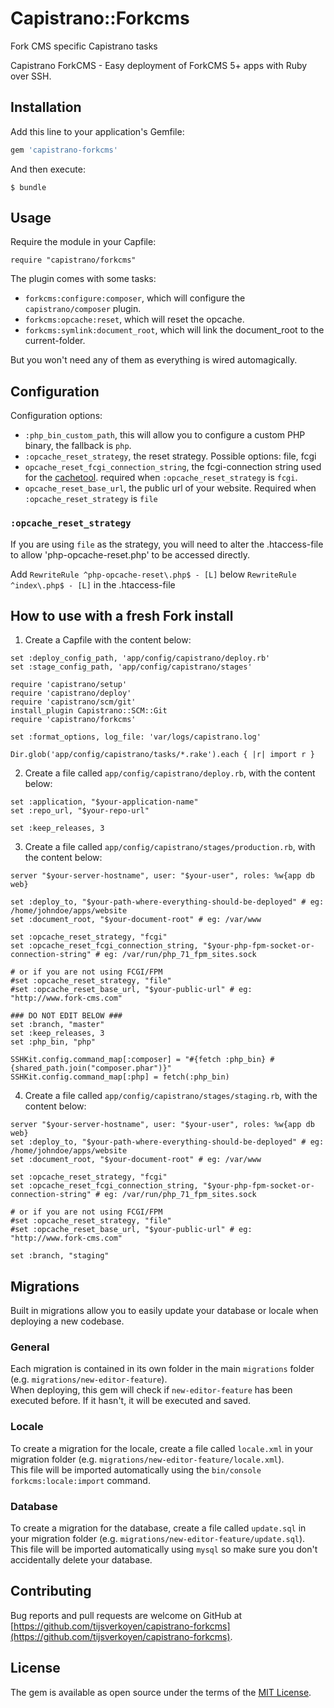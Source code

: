# Capistrano::Forkcms

Fork CMS specific Capistrano tasks

Capistrano ForkCMS - Easy deployment of ForkCMS 5+ apps with Ruby over SSH.


## Installation

Add this line to your application's Gemfile:

```ruby
gem 'capistrano-forkcms'
```

And then execute:

    $ bundle


## Usage

Require the module in your Capfile:

    require "capistrano/forkcms"
    
The plugin comes with some tasks:

* `forkcms:configure:composer`, which will configure the `capistrano/composer` plugin.
* `forkcms:opcache:reset`, which will reset the opcache.
* `forkcms:symlink:document_root`, which will link the document_root to the current-folder. 

But you won't need any of them as everything is wired automagically.


## Configuration

Configuration options:

* `:php_bin_custom_path`, this will allow you to configure a custom PHP binary, the fallback is `php`.
* `:opcache_reset_strategy`, the reset strategy. Possible options: file, fcgi
* `opcache_reset_fcgi_connection_string`, the fcgi-connection string used for the [cachetool](http://gordalina.github.io/cachetool/).
   required when `:opcache_reset_strategy` is `fcgi`.
* `opcache_reset_base_url`, the public url of your website. Required when `:opcache_reset_strategy` is `file`

### `:opcache_reset_strategy`

If you are using `file` as the strategy, you will need to alter the .htaccess-file to allow 'php-opcache-reset.php' to be accessed directly. 

Add `RewriteRule ^php-opcache-reset\.php$ - [L]` below `RewriteRule ^index\.php$ - [L]` in the .htaccess-file

## How to use with a fresh Fork install

1. Create a Capfile with the content below:

```
set :deploy_config_path, 'app/config/capistrano/deploy.rb'
set :stage_config_path, 'app/config/capistrano/stages'

require 'capistrano/setup'
require 'capistrano/deploy'
require 'capistrano/scm/git'
install_plugin Capistrano::SCM::Git
require 'capistrano/forkcms'

set :format_options, log_file: 'var/logs/capistrano.log'

Dir.glob('app/config/capistrano/tasks/*.rake').each { |r| import r }
```

2. Create a file called `app/config/capistrano/deploy.rb`, with the content below:

```
set :application, "$your-application-name"
set :repo_url, "$your-repo-url"

set :keep_releases, 3
```

3. Create a file called `app/config/capistrano/stages/production.rb`, with the content below:

```
server "$your-server-hostname", user: "$your-user", roles: %w{app db web}

set :deploy_to, "$your-path-where-everything-should-be-deployed" # eg: /home/johndoe/apps/website
set :document_root, "$your-document-root" # eg: /var/www

set :opcache_reset_strategy, "fcgi"
set :opcache_reset_fcgi_connection_string, "$your-php-fpm-socket-or-connection-string" # eg: /var/run/php_71_fpm_sites.sock

# or if you are not using FCGI/FPM
#set :opcache_reset_strategy, "file"
#set :opcache_reset_base_url, "$your-public-url" # eg: "http://www.fork-cms.com"

### DO NOT EDIT BELOW ###
set :branch, "master"
set :keep_releases, 3
set :php_bin, "php"

SSHKit.config.command_map[:composer] = "#{fetch :php_bin} #{shared_path.join("composer.phar")}"
SSHKit.config.command_map[:php] = fetch(:php_bin)
```

4. Create a file called `app/config/capistrano/stages/staging.rb`, with the content below:

```
server "$your-server-hostname", user: "$your-user", roles: %w{app db web}
set :deploy_to, "$your-path-where-everything-should-be-deployed" # eg: /home/johndoe/apps/website
set :document_root, "$your-document-root" # eg: /var/www

set :opcache_reset_strategy, "fcgi"
set :opcache_reset_fcgi_connection_string, "$your-php-fpm-socket-or-connection-string" # eg: /var/run/php_71_fpm_sites.sock

# or if you are not using FCGI/FPM
#set :opcache_reset_strategy, "file"
#set :opcache_reset_base_url, "$your-public-url" # eg: "http://www.fork-cms.com"

set :branch, "staging"
```

## Migrations

Built in migrations allow you to easily update your database or locale when deploying a new codebase.

### General

Each migration is contained in its own folder in the main `migrations` folder (e.g. `migrations/new-editor-feature`).  
When deploying, this gem will check if `new-editor-feature` has been executed before. If it hasn't, it will be executed and saved.

### Locale

To create a migration for the locale, create a file called `locale.xml` in your migration folder (e.g. `migrations/new-editor-feature/locale.xml`).  
This file will be imported automatically using the `bin/console forkcms:locale:import` command.

### Database

To create a migration for the database, create a file called `update.sql` in your migration folder (e.g. `migrations/new-editor-feature/update.sql`).  
This file will be imported automatically using `mysql` so make sure you don't accidentally delete your database.

## Contributing

Bug reports and pull requests are welcome on GitHub at [https://github.com/tijsverkoyen/capistrano-forkcms](https://github.com/tijsverkoyen/capistrano-forkcms).


## License

The gem is available as open source under the terms of the [MIT License](http://opensource.org/licenses/MIT).
